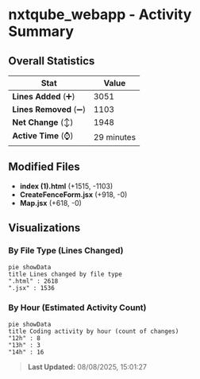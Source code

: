 # nxtqube_webapp - Activity Summary 

## Overall Statistics

| Stat                   | Value                                                             |
| ---------------------- | ----------------------------------------------------------------- |
| **Lines Added** (➕)   | 3051                                          |
| **Lines Removed** (➖) | 1103                                        |
| **Net Change** (↕)    | 1948                |
| **Active Time** (⌚)   | 29 minutes |


## Modified Files
- **index (1).html** (+1515, -1103)
- **CreateFenceForm.jsx** (+918, -0)
- **Map.jsx** (+618, -0)

## Visualizations

### By File Type (Lines Changed)

```mermaid
pie showData
title Lines changed by file type
".html" : 2618
".jsx" : 1536
```

### By Hour (Estimated Activity Count)

```mermaid
pie showData
title Coding activity by hour (count of changes)
"12h" : 8
"13h" : 3
"14h" : 16
```


> **Last Updated:** 08/08/2025, 15:01:27